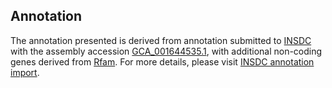 

Annotation
----------

The annotation presented is derived from annotation submitted to
[INSDC](http://www.insdc.org) with the assembly accession
[GCA\_001644535.1](http://www.ebi.ac.uk/ena/data/view/GCA_001644535.1),
with additional non-coding genes derived from
[Rfam](http://rfam.xfam.org/). For more details, please visit [INSDC
annotation
import](http://ensemblgenomes.org/info/data/insdc_annotation).
